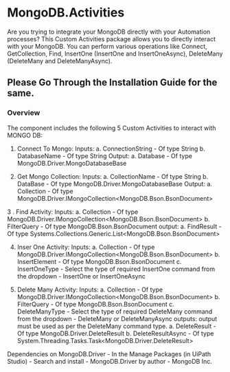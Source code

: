# MongoDB.Activities
Are you trying to integrate your MongoDB directly with your Automation processes?  This Custom Activities package allows you to directly interact with your MongoDB. You can perform various operations like Connect, GetCollection, Find, InsertOne (InsertOne and InsertOneAsync), DeleteMany (DeleteMany and DeleteManyAsync). 

## Please Go Through the Installation Guide for the same.

### Overview

The component includes the following 5 Custom Activities to interact with MONGO DB:

1. Connect To Mongo:
Inputs:
    a. ConnectionString - Of type String
    b. DatabaseName - Of type String
Output:
   a. Database - Of type MongoDB.Driver.MongoDatabaseBase

2. Get Mongo Collection:
Inputs:
   a. CollectionName - Of type String
   b. DataBase - Of type MongoDB.Driver.MongoDatabaseBase
Output:
   a. Collection - Of type MongoDB.Driver.IMongoCollection<MongoDB.Bson.BsonDocument>

3 . Find Activity:
Inputs:
   a. Collection - Of type MongoDB.Driver.IMongoCollection<MongoDB.Bson.BsonDocument>
   b. FilterQuery - Of type MongoDB.Bson.BsonDocument
output:
   a. FindResult - Of type Systems.Collections.Generic.List<MongoDB.Bson.BsonDocument>

4. Inser One Activity:
Inputs:
   a. Collection - Of type MongoDB.Driver.IMongoCollection<MongoDB.Bson.BsonDocument>
   b. InsertElement - Of type MongoDB.Bson.BsonDocument
   c. InsertOneType - Select the type of required InsertOne command from the dropdown - InsertOne or InsertOneAsync 

5. Delete Many Activity:
Inputs:
   a. Collection - Of type MongoDB.Driver.IMongoCollection<MongoDB.Bson.BsonDocument>
   b. FilterQuery - Of type MongoDB.Bson.BsonDocument
   c. DeleteManyType - Select the type of required DeleteMany command from the dropdown - DeleteMany or DeleteManyAsync 
outputs:
output must be used as per the DeleteMany command type. 
   a. DeleteResult - Of type MongoDB.Driver.DeleteResult
   b. DeleteResultAsync - Of type System.Threading.Tasks.Task<MongoDB.Driver.DeleteResult>


Dependencies on MongoDB.Driver - In the Manage Packages (in UiPath Studio) - Search and install - MongoDB.Driver by author - MongoDB Inc. 
